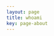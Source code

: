 ```yaml
---
layout: page
title: whoami
key: page-about
---
```


 <script src="https://tryhackme.com/badge/519455"> </script>
